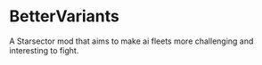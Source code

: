 # BetterVariants

A Starsector mod that aims to make ai fleets more challenging and interesting to fight.
